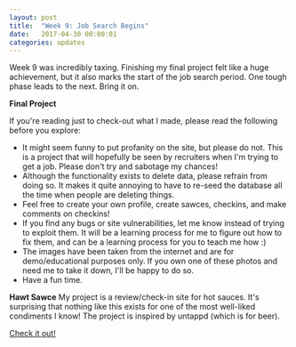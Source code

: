 ```yaml
---
layout: post
title:  "Week 9: Job Search Begins"
date:   2017-04-30 00:00:01
categories: updates
---
```


Week 9 was incredibly taxing. Finishing my final project felt like a huge achievement, but it also marks the start of the job search period. One tough phase leads to the next. Bring it on. 

<b> Final Project </b><br>

If you're reading just to check-out what I made, please read the following before you explore:

* It might seem funny to put profanity on the site, but please do not. This is a project that will hopefully be seen by recruiters when I'm trying to get a job. Please don't try and sabotage my chances!
* Although the functionality exists to delete data, please refrain from doing so. It makes it quite annoying to have to re-seed the database all the time when people are deleting things.
* Feel free to create your own profile, create sawces, checkins, and make comments on checkins!
* If you find any bugs or site vulnerabilities, let me know instead of trying to exploit them. It will be a learning process for me to figure out how to fix them, and can be a learning process for you to teach me how :) 
* The images have been taken from the internet and are for demo/educational purposes only. If you own one of these photos and need me to take it down, I'll be happy to do so. 
* Have a fun time. 

<b>Hawt Sawce</b>
My project is a review/check-in site for hot sauces. It's surprising that nothing like this exists for one of the most well-liked condiments I know! The project is inspired by untappd (which is for beer).

[Check it out!](hawt-sawce.herokuapp.com)